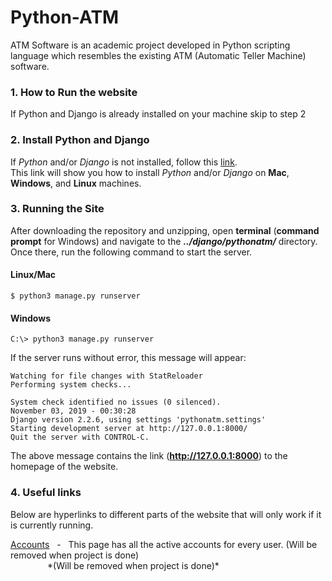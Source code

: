 # Python-ATM
ATM Software is an academic project developed in Python scripting language which resembles the existing ATM (Automatic Teller Machine) software.

### 1. How to Run the website
If Python and Django is already installed on your machine skip to step 2

### 2. Install Python and Django
If _Python_ and/or _Django_ is not installed, follow this [link][Python and Django install link].  
This link will show you how to install _Python_ and/or _Django_ on **Mac**, **Windows**, and **Linux** machines.

### 3. Running the Site
After downloading the repository and unzipping, open **terminal** (**command prompt** for Windows) and navigate to the **_../django/pythonatm/_** directory. Once there, run the following command to start the server.
#### Linux/Mac  
```
$ python3 manage.py runserver
```
#### Windows
```
C:\> python3 manage.py runserver
```
If the server runs without error, this message will appear:

```
Watching for file changes with StatReloader
Performing system checks...

System check identified no issues (0 silenced).
November 03, 2019 - 00:30:28
Django version 2.2.6, using settings 'pythonatm.settings'
Starting development server at http://127.0.0.1:8000/
Quit the server with CONTROL-C.
```

The above message contains the link (**http://127.0.0.1:8000**) to the homepage of the website.

### 4. Useful links
Below are hyperlinks to different parts of the website that will only work if it is currently running.

[Accounts][Accounts page link]&nbsp;&nbsp;&nbsp;-&nbsp;&nbsp;&nbsp;This page has all the active accounts for every user. (Will be removed when project is done)  
&nbsp;&nbsp;&nbsp;&nbsp;&nbsp;&nbsp;&nbsp;&nbsp; &nbsp;&nbsp;&nbsp;&nbsp;&nbsp;&nbsp;\*(Will be removed when project is done)*







[Python and Django install link]: https://developer.mozilla.org/en-US/docs/Learn/Server-side/Django/development_environment
[Accounts page link]: http://127.0.0.1:8000/catalog/accounts/

